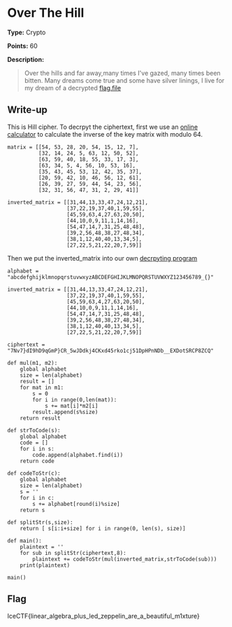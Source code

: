 # Over The Hill

**Type:** Crypto

**Points:** 60

**Description:**

>Over the hills and far away,many times I've gazed, many times been bitten. Many dreams come true and some have silver linings, I live for my dream of a decrypted [flag.file](over-crpyted)

## Write-up

This is Hill cipher.
To decrpyt the ciphertext, first we use an [online calculator](https://planetcalc.com/3324/) to calculate the inverse of the key matrix with modulo 64.
```
matrix = [[54, 53, 28, 20, 54, 15, 12, 7],
          [32, 14, 24, 5, 63, 12, 50, 52],
          [63, 59, 40, 18, 55, 33, 17, 3],
          [63, 34, 5, 4, 56, 10, 53, 16],
          [35, 43, 45, 53, 12, 42, 35, 37],
          [20, 59, 42, 10, 46, 56, 12, 61],
          [26, 39, 27, 59, 44, 54, 23, 56],
          [32, 31, 56, 47, 31, 2, 29, 41]]
          
inverted_matrix = [[31,44,13,33,47,24,12,21],
                   [37,22,19,37,40,1,59,55],
                   [45,59,63,4,27,63,20,50],
                   [44,10,0,9,11,1,14,16],
                   [54,47,14,7,31,25,48,48],
                   [39,2,56,48,38,27,48,34],
                   [38,1,12,40,40,13,34,5],
                   [27,22,5,21,22,20,7,59]]
```

Then we put the inverted_matrix into our own [decrpyting program](hill.py)

```
alphabet = "abcdefghijklmnopqrstuvwxyzABCDEFGHIJKLMNOPQRSTUVWXYZ123456789_{}"

inverted_matrix = [[31,44,13,33,47,24,12,21],
                   [37,22,19,37,40,1,59,55],
                   [45,59,63,4,27,63,20,50],
                   [44,10,0,9,11,1,14,16],
                   [54,47,14,7,31,25,48,48],
                   [39,2,56,48,38,27,48,34],
                   [38,1,12,40,40,13,34,5],
                   [27,22,5,21,22,20,7,59]]

ciphertext = "7Nv7}dI9hD9qGmP}CR_5wJDdkj4CKxd45rko1cj51DpHPnNDb__EXDotSRCP8ZCQ"

def mul(m1, m2):
    global alphabet
    size = len(alphabet)
    result = []
    for mat in m1:
        s = 0
        for i in range(0,len(mat)):
            s += mat[i]*m2[i]
        result.append(s%size)
    return result

def strToCode(s):
    global alphabet
    code = []
    for i in s:
        code.append(alphabet.find(i))
    return code

def codeToStr(c):
    global alphabet
    size = len(alphabet)
    s = ''
    for i in c:
        s += alphabet[round(i)%size]
    return s

def splitStr(s,size):
    return [ s[i:i+size] for i in range(0, len(s), size)]

def main():
    plaintext = ''
    for sub in splitStr(ciphertext,8):
        plaintext += codeToStr(mul(inverted_matrix,strToCode(sub)))
    print(plaintext)

main()
```

## Flag
IceCTF{linear_algebra_plus_led_zeppelin_are_a_beautiful_m1xture}
